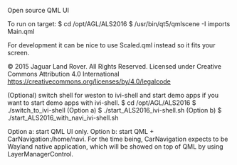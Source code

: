 Open source QML UI

To run on target:
$ cd /opt/AGL/ALS2016
$ /usr/bin/qt5/qmlscene -I imports Main.qml

For development it can be nice to use Scaled.qml instead so it fits your screen.



© 2015 Jaguar Land Rover. All Rights Reserved.
Licensed under Creative Commons Attribution 4.0 International
https://creativecommons.org/licenses/by/4.0/legalcode

(Optional) switch shell for weston to ivi-shell and start demo apps if you want to start demo apps with ivi-shell.
$ cd /opt/AGL/ALS2016
$ ./switch_to_ivi-shell
(Option a) $ ./start_ALS2016_ivi-shell.sh
(Option b) $ ./start_ALS2016_with_navi_ivi-shell.sh

Option a: start QML UI only.
Option b: start QML + CarNavigation:/home/navi. For the time being, CarNavigation expects to be Wayland native application, which will be showed on top of QML by using LayerManagerControl.

